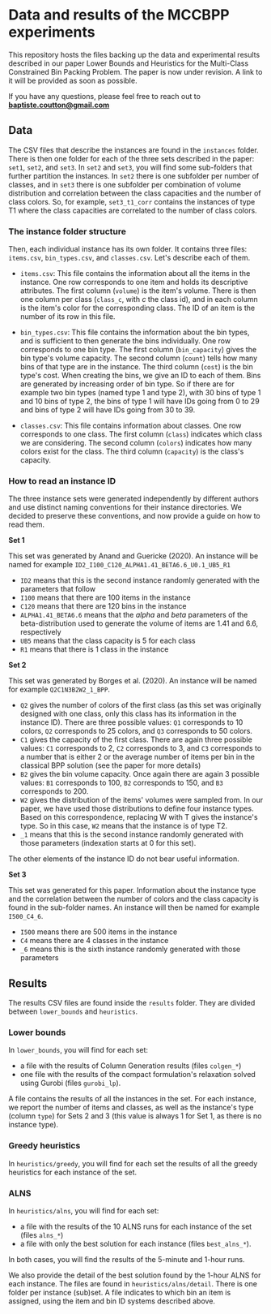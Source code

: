 # Data and results of the MCCBPP experiments

This repository hosts the files backing up the data and experimental results described in our paper Lower Bounds and Heuristics for the Multi-Class Constrained Bin Packing Problem.
The paper is now under revision. A link to it will be provided as soon as possible.

If you have any questions, please feel free to reach out to **baptiste.coutton@gmail.com**


## Data

The CSV files that describe the instances are found in the `instances` folder. There is then one folder for each of the three sets described in the paper: `set1`, `set2`, and `set3`.
In `set2` and `set3`, you will find some sub-folders that further partition the instances. In `set2` there is one subfolder per number of classes, and in `set3` there is one subfolder per combination of volume distribution and correlation between the class capacities and the number of class colors. So, for example, `set3_t1_corr` contains the instances of type T1 where the class capacities are correlated to the number of class colors. 


### The instance folder structure

Then, each individual instance has its own folder. It contains three files: `items.csv`, `bin_types.csv`, and `classes.csv`. Let's describe each of them.

- `items.csv`: This file contains the information about all the items in the instance.  One row corresponds to one item and holds its descriptive attributes. The first column (`volume`) is the item's volume. There is then one column per class (`class_c`, with *c* the class id), and in each column is the item's color for the corresponding class.
The ID of an item is the number of its row in this file.  

- `bin_types.csv`: This file contains the information about the bin types, and is sufficient to then generate the bins individually. One row corresponds to one bin type. The first column (`bin_capacity`) gives the bin type's volume capacity. The second column (`count`) tells how many bins of that type are in the instance. The third column (`cost`) is the bin type's cost.
When creating the bins, we give an ID to each of them. Bins are generated by increasing order of bin type. So if there are for example two bin types (named type 1 and type 2), with 30 bins of type 1 and 10 bins of type 2, the bins of type 1 will have IDs going from 0 to 29 and bins of type 2 will have IDs going from 30 to 39.

- `classes.csv`: This file contains information about classes. One row corresponds to one class. The first column (`class`) indicates which class we are considering. The second column (`colors`) indicates how many colors exist for the class. The third column (`capacity`) is the class's capacity.


### How to read an instance ID

The three instance sets were generated independently by different authors and use distinct naming conventions for their instance directories. We decided to preserve these conventions, and now provide a guide on how to read them.

**Set 1** 

This set was generated by Anand and Guericke (2020). An instance will be named for example `ID2_I100_C120_ALPHA1.41_BETA6.6_U0.1_UB5_R1`
- `ID2` means that this is the second instance randomly generated with the parameters that follow
- `I100` means that there are 100 items in the instance
- `C120` means that there are 120 bins in the instance
- `ALPHA1.41_BETA6.6` means that the *alpha* and *beta* parameters of the beta-distribution used to generate the volume of items are 1.41 and 6.6, respectively
- `UB5` means that the class capacity is 5 for each class
- `R1` means that there is 1 class in the instance

**Set 2**

This set was generated by Borges et al. (2020). An instance will be named for example `Q2C1N3B2W2_1_BPP`. 
- `Q2` gives the number of colors of the first class (as this set was originally designed with one class, only this class has its information in the instance ID). There are three possible values: `Q1` corresponds to 10 colors, `Q2` corresponds to 25 colors, and `Q3` corresponds to 50 colors.
- `C1` gives the capacity of the first class. There are again three possible values: `C1` corresponds to 2, `C2` corresponds to 3, and `C3` corresponds to a number that is either 2 or the average number of items per bin in the classical BPP solution (see the paper for more details)
- `B2` gives the bin volume capacity. Once again there are again 3 possible values: `B1` corresponds to 100, `B2` corresponds to 150, and `B3` corresponds to 200.
- `W2` gives the distribution of the items' volumes were sampled from. In our paper, we have used those distributions to define four instance types. Based on this correspondence, replacing W with T gives the instance's type. So in this case, `W2` means that the instance is of type T2.
- `_1`  means that this is the second instance randomly generated with those parameters (indexation starts at 0 for this set).

The other elements of the instance ID do not bear useful information.

**Set 3**

This set was generated for this paper. Information about the instance type and the correlation between the number of colors and the class capacity is found in the sub-folder names. An instance will then be named for example `I500_C4_6`.
- `I500` means there are 500 items in the instance
- `C4` means there are 4 classes in the instance
- `_6` means this is the sixth instance randomly generated with those parameters  


## Results

The results CSV files are found inside the `results` folder. They are divided between `lower_bounds` and `heuristics`. 

### Lower bounds 

In `lower_bounds`, you will find for each set:
- a file with the results of Column Generation results (files `colgen_*`)
- one file with the results of the compact formulation's relaxation solved using Gurobi (files `gurobi_lp`).

A file contains the results of all the instances in the set. For each instance, we report the number of items and classes, as well as the instance's type (column `type`) for Sets 2 and 3 (this value is always 1 for Set 1, as there is no instance type). 

### Greedy heuristics 

In `heuristics/greedy`, you will find for each set the results of all the greedy heuristics for each instance of the set. 

### ALNS 

In `heuristics/alns`, you will find for each set:
- a file with the results of the 10 ALNS runs for each instance of the set (files `alns_*`)
- a file with only the best solution for each instance (files `best_alns_*`). 

In both cases, you will find the results of the 5-minute and 1-hour runs. 

We also provide the detail of the best solution found by the 1-hour ALNS for each instance. The files are found in `heuristics/alns/detail`. There is one folder per instance (sub)set. A file indicates to which bin an item is assigned, using the item and bin ID systems described above.
